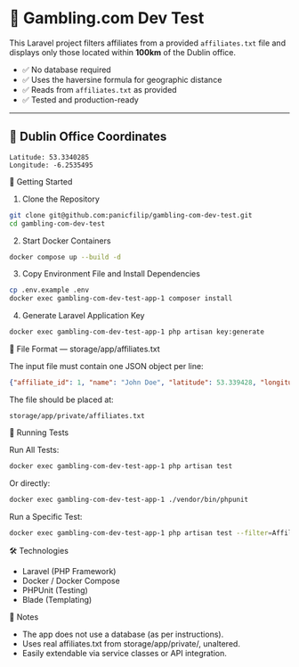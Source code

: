 # 🎯 Gambling.com Dev Test

This Laravel project filters affiliates from a provided `affiliates.txt` file and displays only those located within **100km** of the Dublin office.

- ✅ No database required
- ✅ Uses the haversine formula for geographic distance
- ✅ Reads from `affiliates.txt` as provided
- ✅ Tested and production-ready

---

## 📍 Dublin Office Coordinates

```text
Latitude: 53.3340285
Longitude: -6.2535495
```

🚀 Getting Started

1. Clone the Repository

```bash
git clone git@github.com:panicfilip/gambling-com-dev-test.git
cd gambling-com-dev-test
```

2. Start Docker Containers

```bash
docker compose up --build -d
```

3. Copy Environment File and Install Dependencies

```bash
cp .env.example .env
docker exec gambling-com-dev-test-app-1 composer install
```

4. Generate Laravel Application Key

```bash
docker exec gambling-com-dev-test-app-1 php artisan key:generate
```

📁 File Format — storage/app/affiliates.txt

The input file must contain one JSON object per line:

```json
{"affiliate_id": 1, "name": "John Doe", "latitude": 53.339428, "longitude": -6.257664}
```

The file should be placed at:

```text
storage/app/private/affiliates.txt
```

🧪 Running Tests

Run All Tests:

```bash
docker exec gambling-com-dev-test-app-1 php artisan test
```

Or directly:

```bash
docker exec gambling-com-dev-test-app-1 ./vendor/bin/phpunit
```

Run a Specific Test:

```bash
docker exec gambling-com-dev-test-app-1 php artisan test --filter=AffiliateFilterServiceTest
```

🛠 Technologies
- Laravel (PHP Framework)
- Docker / Docker Compose
- PHPUnit (Testing)
- Blade (Templating)

📌 Notes
- The app does not use a database (as per instructions).
- Uses real affiliates.txt from storage/app/private/, unaltered.
- Easily extendable via service classes or API integration.
